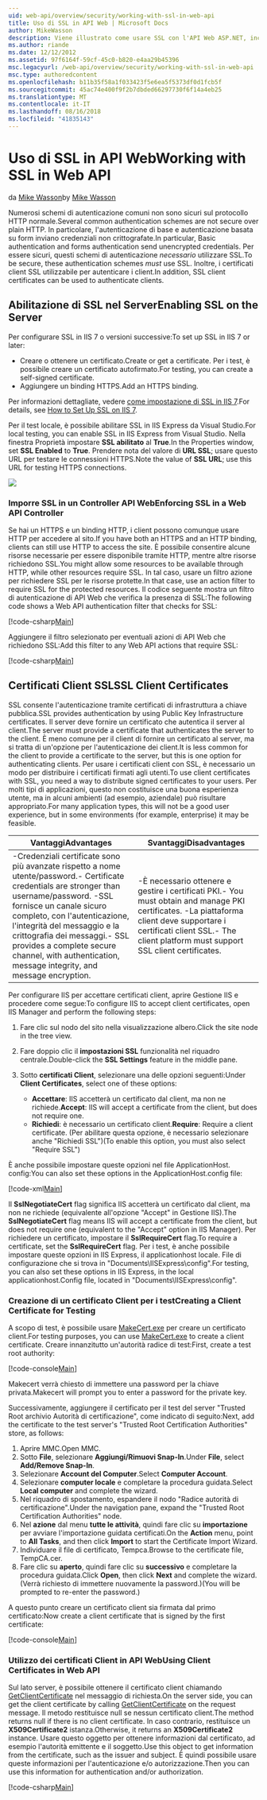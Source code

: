 ```yaml
---
uid: web-api/overview/security/working-with-ssl-in-web-api
title: Uso di SSL in API Web | Microsoft Docs
author: MikeWasson
description: Viene illustrato come usare SSL con l'API Web ASP.NET, incluso l'uso di certificati client SSL.
ms.author: riande
ms.date: 12/12/2012
ms.assetid: 97f6164f-59cf-45c0-b820-e4aa29b45396
msc.legacyurl: /web-api/overview/security/working-with-ssl-in-web-api
msc.type: authoredcontent
ms.openlocfilehash: b11b35f58a1f033423f5e6ea5f5373df0d1fcb5f
ms.sourcegitcommit: 45ac74e400f9f2b7dbded66297730f6f14a4eb25
ms.translationtype: MT
ms.contentlocale: it-IT
ms.lasthandoff: 08/16/2018
ms.locfileid: "41835143"
---
```

<a name="working-with-ssl-in-web-api"></a><span data-ttu-id="e4781-103">Uso di SSL in API Web</span><span class="sxs-lookup"><span data-stu-id="e4781-103">Working with SSL in Web API</span></span>
====================
<span data-ttu-id="e4781-104">da [Mike Wasson](https://github.com/MikeWasson)</span><span class="sxs-lookup"><span data-stu-id="e4781-104">by [Mike Wasson](https://github.com/MikeWasson)</span></span>

<span data-ttu-id="e4781-105">Numerosi schemi di autenticazione comuni non sono sicuri sul protocollo HTTP normale.</span><span class="sxs-lookup"><span data-stu-id="e4781-105">Several common authentication schemes are not secure over plain HTTP.</span></span> <span data-ttu-id="e4781-106">In particolare, l'autenticazione di base e autenticazione basata su form inviano credenziali non crittografate.</span><span class="sxs-lookup"><span data-stu-id="e4781-106">In particular, Basic authentication and forms authentication send unencrypted credentials.</span></span> <span data-ttu-id="e4781-107">Per essere sicuri, questi schemi di autenticazione *necessario* utilizzare SSL.</span><span class="sxs-lookup"><span data-stu-id="e4781-107">To be secure, these authentication schemes *must* use SSL.</span></span> <span data-ttu-id="e4781-108">Inoltre, i certificati client SSL utilizzabile per autenticare i client.</span><span class="sxs-lookup"><span data-stu-id="e4781-108">In addition, SSL client certificates can be used to authenticate clients.</span></span>

## <a name="enabling-ssl-on-the-server"></a><span data-ttu-id="e4781-109">Abilitazione di SSL nel Server</span><span class="sxs-lookup"><span data-stu-id="e4781-109">Enabling SSL on the Server</span></span>

<span data-ttu-id="e4781-110">Per configurare SSL in IIS 7 o versioni successive:</span><span class="sxs-lookup"><span data-stu-id="e4781-110">To set up SSL in IIS 7 or later:</span></span>

- <span data-ttu-id="e4781-111">Creare o ottenere un certificato.</span><span class="sxs-lookup"><span data-stu-id="e4781-111">Create or get a certificate.</span></span> <span data-ttu-id="e4781-112">Per i test, è possibile creare un certificato autofirmato.</span><span class="sxs-lookup"><span data-stu-id="e4781-112">For testing, you can create a self-signed certificate.</span></span>
- <span data-ttu-id="e4781-113">Aggiungere un binding HTTPS.</span><span class="sxs-lookup"><span data-stu-id="e4781-113">Add an HTTPS binding.</span></span>

<span data-ttu-id="e4781-114">Per informazioni dettagliate, vedere [come impostazione di SSL in IIS 7](https://www.iis.net/learn/manage/configuring-security/how-to-set-up-ssl-on-iis).</span><span class="sxs-lookup"><span data-stu-id="e4781-114">For details, see [How to Set Up SSL on IIS 7](https://www.iis.net/learn/manage/configuring-security/how-to-set-up-ssl-on-iis).</span></span>

<span data-ttu-id="e4781-115">Per il test locale, è possibile abilitare SSL in IIS Express da Visual Studio.</span><span class="sxs-lookup"><span data-stu-id="e4781-115">For local testing, you can enable SSL in IIS Express from Visual Studio.</span></span> <span data-ttu-id="e4781-116">Nella finestra Proprietà impostare **SSL abilitato** al **True**.</span><span class="sxs-lookup"><span data-stu-id="e4781-116">In the Properties window, set **SSL Enabled** to **True**.</span></span> <span data-ttu-id="e4781-117">Prendere nota del valore di **URL SSL**; usare questo URL per testare le connessioni HTTPS.</span><span class="sxs-lookup"><span data-stu-id="e4781-117">Note the value of **SSL URL**; use this URL for testing HTTPS connections.</span></span>

![](working-with-ssl-in-web-api/_static/image1.png)

### <a name="enforcing-ssl-in-a-web-api-controller"></a><span data-ttu-id="e4781-118">Imporre SSL in un Controller API Web</span><span class="sxs-lookup"><span data-stu-id="e4781-118">Enforcing SSL in a Web API Controller</span></span>

<span data-ttu-id="e4781-119">Se hai un HTTPS e un binding HTTP, i client possono comunque usare HTTP per accedere al sito.</span><span class="sxs-lookup"><span data-stu-id="e4781-119">If you have both an HTTPS and an HTTP binding, clients can still use HTTP to access the site.</span></span> <span data-ttu-id="e4781-120">È possibile consentire alcune risorse necessarie per essere disponibile tramite HTTP, mentre altre risorse richiedono SSL.</span><span class="sxs-lookup"><span data-stu-id="e4781-120">You might allow some resources to be available through HTTP, while other resources require SSL.</span></span> <span data-ttu-id="e4781-121">In tal caso, usare un filtro azione per richiedere SSL per le risorse protette.</span><span class="sxs-lookup"><span data-stu-id="e4781-121">In that case, use an action filter to require SSL for the protected resources.</span></span> <span data-ttu-id="e4781-122">Il codice seguente mostra un filtro di autenticazione di API Web che verifica la presenza di SSL:</span><span class="sxs-lookup"><span data-stu-id="e4781-122">The following code shows a Web API authentication filter that checks for SSL:</span></span>

[!code-csharp[Main](working-with-ssl-in-web-api/samples/sample1.cs)]

<span data-ttu-id="e4781-123">Aggiungere il filtro selezionato per eventuali azioni di API Web che richiedono SSL:</span><span class="sxs-lookup"><span data-stu-id="e4781-123">Add this filter to any Web API actions that require SSL:</span></span>

[!code-csharp[Main](working-with-ssl-in-web-api/samples/sample2.cs)]

## <a name="ssl-client-certificates"></a><span data-ttu-id="e4781-124">Certificati Client SSL</span><span class="sxs-lookup"><span data-stu-id="e4781-124">SSL Client Certificates</span></span>

<span data-ttu-id="e4781-125">SSL consente l'autenticazione tramite certificati di infrastruttura a chiave pubblica.</span><span class="sxs-lookup"><span data-stu-id="e4781-125">SSL provides authentication by using Public Key Infrastructure certificates.</span></span> <span data-ttu-id="e4781-126">Il server deve fornire un certificato che autentica il server al client.</span><span class="sxs-lookup"><span data-stu-id="e4781-126">The server must provide a certificate that authenticates the server to the client.</span></span> <span data-ttu-id="e4781-127">È meno comune per il client di fornire un certificato al server, ma si tratta di un'opzione per l'autenticazione dei client.</span><span class="sxs-lookup"><span data-stu-id="e4781-127">It is less common for the client to provide a certificate to the server, but this is one option for authenticating clients.</span></span> <span data-ttu-id="e4781-128">Per usare i certificati client con SSL, è necessario un modo per distribuire i certificati firmati agli utenti.</span><span class="sxs-lookup"><span data-stu-id="e4781-128">To use client certificates with SSL, you need a way to distribute signed certificates to your users.</span></span> <span data-ttu-id="e4781-129">Per molti tipi di applicazioni, questo non costituisce una buona esperienza utente, ma in alcuni ambienti (ad esempio, aziendale) può risultare appropriato.</span><span class="sxs-lookup"><span data-stu-id="e4781-129">For many application types, this will not be a good user experience, but in some environments (for example, enterprise) it may be feasible.</span></span>

| <span data-ttu-id="e4781-130">Vantaggi</span><span class="sxs-lookup"><span data-stu-id="e4781-130">Advantages</span></span> | <span data-ttu-id="e4781-131">Svantaggi</span><span class="sxs-lookup"><span data-stu-id="e4781-131">Disadvantages</span></span> |
| --- | --- |
| <span data-ttu-id="e4781-132">-Credenziali certificate sono più avanzate rispetto a nome utente/password.</span><span class="sxs-lookup"><span data-stu-id="e4781-132">- Certificate credentials are stronger than username/password.</span></span> <span data-ttu-id="e4781-133">-SSL fornisce un canale sicuro completo, con l'autenticazione, l'integrità del messaggio e la crittografia dei messaggi.</span><span class="sxs-lookup"><span data-stu-id="e4781-133">- SSL provides a complete secure channel, with authentication, message integrity, and message encryption.</span></span> | <span data-ttu-id="e4781-134">-È necessario ottenere e gestire i certificati PKI.</span><span class="sxs-lookup"><span data-stu-id="e4781-134">- You must obtain and manage PKI certificates.</span></span> <span data-ttu-id="e4781-135">-La piattaforma client deve supportare i certificati client SSL.</span><span class="sxs-lookup"><span data-stu-id="e4781-135">- The client platform must support SSL client certificates.</span></span> |

<span data-ttu-id="e4781-136">Per configurare IIS per accettare certificati client, aprire Gestione IIS e procedere come segue:</span><span class="sxs-lookup"><span data-stu-id="e4781-136">To configure IIS to accept client certificates, open IIS Manager and perform the following steps:</span></span>

1. <span data-ttu-id="e4781-137">Fare clic sul nodo del sito nella visualizzazione albero.</span><span class="sxs-lookup"><span data-stu-id="e4781-137">Click the site node in the tree view.</span></span>
2. <span data-ttu-id="e4781-138">Fare doppio clic il **impostazioni SSL** funzionalità nel riquadro centrale.</span><span class="sxs-lookup"><span data-stu-id="e4781-138">Double-click the **SSL Settings** feature in the middle pane.</span></span>
3. <span data-ttu-id="e4781-139">Sotto **certificati Client**, selezionare una delle opzioni seguenti:</span><span class="sxs-lookup"><span data-stu-id="e4781-139">Under **Client Certificates**, select one of these options:</span></span> 

    - <span data-ttu-id="e4781-140">**Accettare**: IIS accetterà un certificato dal client, ma non ne richiede.</span><span class="sxs-lookup"><span data-stu-id="e4781-140">**Accept**: IIS will accept a certificate from the client, but does not require one.</span></span>
    - <span data-ttu-id="e4781-141">**Richiedi**: è necessario un certificato client.</span><span class="sxs-lookup"><span data-stu-id="e4781-141">**Require**: Require a client certificate.</span></span> <span data-ttu-id="e4781-142">(Per abilitare questa opzione, è necessario selezionare anche "Richiedi SSL")</span><span class="sxs-lookup"><span data-stu-id="e4781-142">(To enable this option, you must also select "Require SSL")</span></span>

<span data-ttu-id="e4781-143">È anche possibile impostare queste opzioni nel file ApplicationHost. config:</span><span class="sxs-lookup"><span data-stu-id="e4781-143">You can also set these options in the ApplicationHost.config file:</span></span>

[!code-xml[Main](working-with-ssl-in-web-api/samples/sample3.xml)]

<span data-ttu-id="e4781-144">Il **SslNegotiateCert** flag significa IIS accetterà un certificato dal client, ma non ne richiede (equivalente all'opzione "Accept" in Gestione IIS).</span><span class="sxs-lookup"><span data-stu-id="e4781-144">The **SslNegotiateCert** flag means IIS will accept a certificate from the client, but does not require one (equivalent to the "Accept" option in IIS Manager).</span></span> <span data-ttu-id="e4781-145">Per richiedere un certificato, impostare il **SslRequireCert** flag.</span><span class="sxs-lookup"><span data-stu-id="e4781-145">To require a certificate, set the **SslRequireCert** flag.</span></span> <span data-ttu-id="e4781-146">Per i test, è anche possibile impostare queste opzioni in IIS Express, il applicationhost locale. File di configurazione che si trova in "Documents\IISExpress\config".</span><span class="sxs-lookup"><span data-stu-id="e4781-146">For testing, you can also set these options in IIS Express, in the local applicationhost.Config file, located in "Documents\IISExpress\config".</span></span>

### <a name="creating-a-client-certificate-for-testing"></a><span data-ttu-id="e4781-147">Creazione di un certificato Client per i test</span><span class="sxs-lookup"><span data-stu-id="e4781-147">Creating a Client Certificate for Testing</span></span>

<span data-ttu-id="e4781-148">A scopo di test, è possibile usare [MakeCert.exe](https://msdn.microsoft.com/library/bfsktky3.aspx) per creare un certificato client.</span><span class="sxs-lookup"><span data-stu-id="e4781-148">For testing purposes, you can use [MakeCert.exe](https://msdn.microsoft.com/library/bfsktky3.aspx) to create a client certificate.</span></span> <span data-ttu-id="e4781-149">Creare innanzitutto un'autorità radice di test:</span><span class="sxs-lookup"><span data-stu-id="e4781-149">First, create a test root authority:</span></span>

[!code-console[Main](working-with-ssl-in-web-api/samples/sample4.cmd)]

<span data-ttu-id="e4781-150">Makecert verrà chiesto di immettere una password per la chiave privata.</span><span class="sxs-lookup"><span data-stu-id="e4781-150">Makecert will prompt you to enter a password for the private key.</span></span>

<span data-ttu-id="e4781-151">Successivamente, aggiungere il certificato per il test del server "Trusted Root archivio Autorità di certificazione", come indicato di seguito:</span><span class="sxs-lookup"><span data-stu-id="e4781-151">Next, add the certificate to the test server's "Trusted Root Certification Authorities" store, as follows:</span></span>

1. <span data-ttu-id="e4781-152">Aprire MMC.</span><span class="sxs-lookup"><span data-stu-id="e4781-152">Open MMC.</span></span>
2. <span data-ttu-id="e4781-153">Sotto **File**, selezionare **Aggiungi/Rimuovi Snap-In**.</span><span class="sxs-lookup"><span data-stu-id="e4781-153">Under **File**, select **Add/Remove Snap-In**.</span></span>
3. <span data-ttu-id="e4781-154">Selezionare **Account del Computer**.</span><span class="sxs-lookup"><span data-stu-id="e4781-154">Select **Computer Account**.</span></span>
4. <span data-ttu-id="e4781-155">Selezionare **computer locale** e completare la procedura guidata.</span><span class="sxs-lookup"><span data-stu-id="e4781-155">Select **Local computer** and complete the wizard.</span></span>
5. <span data-ttu-id="e4781-156">Nel riquadro di spostamento, espandere il nodo "Radice autorità di certificazione".</span><span class="sxs-lookup"><span data-stu-id="e4781-156">Under the navigation pane, expand the "Trusted Root Certification Authorities" node.</span></span>
6. <span data-ttu-id="e4781-157">Nel **azione** dal menu **tutte le attività**, quindi fare clic su **importazione** per avviare l'importazione guidata certificati.</span><span class="sxs-lookup"><span data-stu-id="e4781-157">On the **Action** menu, point to **All Tasks**, and then click **Import** to start the Certificate Import Wizard.</span></span>
7. <span data-ttu-id="e4781-158">Individuare il file di certificato, Tempca.</span><span class="sxs-lookup"><span data-stu-id="e4781-158">Browse to the certificate file, TempCA.cer.</span></span>
8. <span data-ttu-id="e4781-159">Fare clic su **aperto**, quindi fare clic su **successivo** e completare la procedura guidata.</span><span class="sxs-lookup"><span data-stu-id="e4781-159">Click **Open**, then click **Next** and complete the wizard.</span></span> <span data-ttu-id="e4781-160">(Verrà richiesto di immettere nuovamente la password.)</span><span class="sxs-lookup"><span data-stu-id="e4781-160">(You will be prompted to re-enter the password.)</span></span>

<span data-ttu-id="e4781-161">A questo punto creare un certificato client sia firmata dal primo certificato:</span><span class="sxs-lookup"><span data-stu-id="e4781-161">Now create a client certificate that is signed by the first certificate:</span></span>

[!code-console[Main](working-with-ssl-in-web-api/samples/sample5.cmd)]

### <a name="using-client-certificates-in-web-api"></a><span data-ttu-id="e4781-162">Utilizzo dei certificati Client in API Web</span><span class="sxs-lookup"><span data-stu-id="e4781-162">Using Client Certificates in Web API</span></span>

<span data-ttu-id="e4781-163">Sul lato server, è possibile ottenere il certificato client chiamando [GetClientCertificate](https://msdn.microsoft.com/library/system.net.http.httprequestmessageextensions.getclientcertificate.aspx) nel messaggio di richiesta.</span><span class="sxs-lookup"><span data-stu-id="e4781-163">On the server side, you can get the client certificate by calling [GetClientCertificate](https://msdn.microsoft.com/library/system.net.http.httprequestmessageextensions.getclientcertificate.aspx) on the request message.</span></span> <span data-ttu-id="e4781-164">Il metodo restituisce null se nessun certificato client.</span><span class="sxs-lookup"><span data-stu-id="e4781-164">The method returns null if there is no client certificate.</span></span> <span data-ttu-id="e4781-165">In caso contrario, restituisce un **X509Certificate2** istanza.</span><span class="sxs-lookup"><span data-stu-id="e4781-165">Otherwise, it returns an **X509Certificate2** instance.</span></span> <span data-ttu-id="e4781-166">Usare questo oggetto per ottenere informazioni dal certificato, ad esempio l'autorità emittente e il soggetto.</span><span class="sxs-lookup"><span data-stu-id="e4781-166">Use this object to get information from the certificate, such as the issuer and subject.</span></span> <span data-ttu-id="e4781-167">È quindi possibile usare queste informazioni per l'autenticazione e/o autorizzazione.</span><span class="sxs-lookup"><span data-stu-id="e4781-167">Then you can use this information for authentication and/or authorization.</span></span>

[!code-csharp[Main](working-with-ssl-in-web-api/samples/sample6.cs)]

